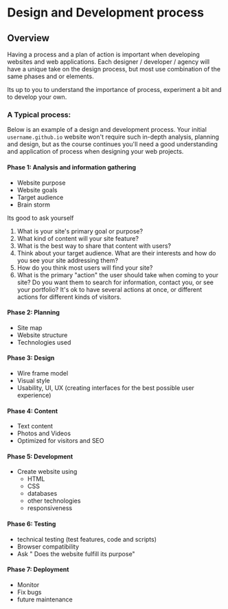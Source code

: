 # Design and Development process

## Overview
Having a process and a plan of action is important when developing websites and web applications. Each designer / developer / agency will have a unique take on the design process, but most use combination of the same phases and or elements.

Its up to you to understand the importance of process, experiment a bit and to develop your own.

### A Typical process:
Below is an example of a design and development process. Your initial `username.github.io` website won't require such in-depth analysis, planning and design, but as the course continues you'll need a good understanding and application of process when designing your web projects.


#### Phase 1: Analysis and information gathering
- Website purpose
- Website goals
- Target audience
- Brain storm

<!-- DBC start -->
Its good to ask yourself
  1. What is your site's primary goal or purpose?
  2. What kind of content will your site feature?
  3. What is the best way to share that content with users?
  4. Think about your target audience. What are their interests and how do you see your site addressing them?
  5. How do you think most users will find your site?
  6. What is the primary "action" the user should take when coming to your site? Do you want them to search for information, contact you, or see your portfolio? It's ok to have several actions at once, or different actions for different kinds of visitors.

<!-- DBC end -->

#### Phase 2: Planning
- Site map
- Website structure
- Technologies used

#### Phase 3: Design
- Wire frame model
- Visual style
- Usability, UI, UX (creating interfaces for the best possible user experience)

#### Phase 4: Content
- Text content
- Photos and Videos
- Optimized for visitors and SEO

#### Phase 5: Development
- Create website using
  - HTML
  - CSS
  - databases
  - other technologies
  - responsiveness

#### Phase 6: Testing
- technical testing (test features, code and scripts)
- Browser compatibility
- Ask " Does the website fulfill its purpose"

#### Phase 7: Deployment
- Monitor
- Fix bugs
- future maintenance

